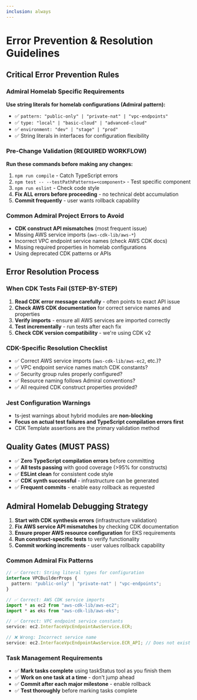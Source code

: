 ```yaml
---
inclusion: always
---
```


# Error Prevention & Resolution Guidelines

## Critical Error Prevention Rules

### Admiral Homelab Specific Requirements

**Use string literals for homelab configurations (Admiral pattern):**

- ✅ `pattern: "public-only" | "private-nat" | "vpc-endpoints"`
- ✅ `type: "local" | "basic-cloud" | "advanced-cloud"`
- ✅ `environment: "dev" | "stage" | "prod"`
- ✅ String literals in interfaces for configuration flexibility

### Pre-Change Validation (REQUIRED WORKFLOW)

**Run these commands before making any changes:**

1. `npm run compile` - Catch TypeScript errors
2. `npm test -- --testPathPatterns=<component>` - Test specific component
3. `npm run eslint` - Check code style
4. **Fix ALL errors before proceeding** - no technical debt accumulation
5. **Commit frequently** - user wants rollback capability

### Common Admiral Project Errors to Avoid

- **CDK construct API mismatches** (most frequent issue)
- Missing AWS service imports (`aws-cdk-lib/aws-*`)
- Incorrect VPC endpoint service names (check AWS CDK docs)
- Missing required properties in homelab configurations
- Using deprecated CDK patterns or APIs

## Error Resolution Process

### When CDK Tests Fail (STEP-BY-STEP)

1. **Read CDK error message carefully** - often points to exact API issue
2. **Check AWS CDK documentation** for correct service names and properties
3. **Verify imports** - ensure all AWS services are imported correctly
4. **Test incrementally** - run tests after each fix
5. **Check CDK version compatibility** - we're using CDK v2

### CDK-Specific Resolution Checklist

- ✅ Correct AWS service imports (`aws-cdk-lib/aws-ec2`, etc.)?
- ✅ VPC endpoint service names match CDK constants?
- ✅ Security group rules properly configured?
- ✅ Resource naming follows Admiral conventions?
- ✅ All required CDK construct properties provided?

### Jest Configuration Warnings

- ts-jest warnings about hybrid modules are **non-blocking**
- **Focus on actual test failures and TypeScript compilation errors first**
- CDK Template assertions are the primary validation method

## Quality Gates (MUST PASS)

- ✅ **Zero TypeScript compilation errors** before committing
- ✅ **All tests passing** with good coverage (>95% for constructs)
- ✅ **ESLint clean** for consistent code style
- ✅ **CDK synth successful** - infrastructure can be generated
- ✅ **Frequent commits** - enable easy rollback as requested

## Admiral Homelab Debugging Strategy

1. **Start with CDK synthesis errors** (infrastructure validation)
2. **Fix AWS service API mismatches** by checking CDK documentation
3. **Ensure proper AWS resource configuration** for EKS requirements
4. **Run construct-specific tests** to verify functionality
5. **Commit working increments** - user values rollback capability

### Common Admiral Fix Patterns

```typescript
// ✅ Correct: String literal types for configuration
interface VPCBuilderProps {
  pattern: "public-only" | "private-nat" | "vpc-endpoints";
}

// ✅ Correct: AWS CDK service imports
import * as ec2 from "aws-cdk-lib/aws-ec2";
import * as eks from "aws-cdk-lib/aws-eks";

// ✅ Correct: VPC endpoint service constants
service: ec2.InterfaceVpcEndpointAwsService.ECR;

// ❌ Wrong: Incorrect service name
service: ec2.InterfaceVpcEndpointAwsService.ECR_API; // Does not exist
```

### Task Management Requirements

- ✅ **Mark tasks complete** using taskStatus tool as you finish them
- ✅ **Work on one task at a time** - don't jump ahead
- ✅ **Commit after each major milestone** - enable rollback
- ✅ **Test thoroughly** before marking tasks complete
